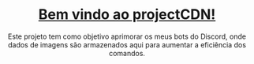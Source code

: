 <h1 align="center">
  <a href="https://r4l7.github.io/projectCDN/">Bem vindo ao projectCDN!</a>
</h1>
<p align="center">Este projeto tem como objetivo aprimorar os meus bots do Discord, onde dados de imagens são armazenados aqui para aumentar a eficiência dos comandos.</p>
